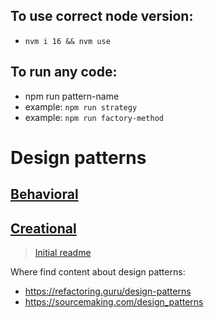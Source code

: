 ## To use correct node version:
- `nvm i 16 && nvm use`

## To run any code:
- npm run pattern-name
- example: `npm run strategy`
- example: `npm run factory-method`

# Design patterns

## [Behavioral](./behavioral/readme.md)
## [Creational](./creational/readme.md)
<!-- ## [Structural](./structural/readme.md) -->

> [Initial readme](./../readme.md)

Where find content about design patterns:
- https://refactoring.guru/design-patterns
- https://sourcemaking.com/design_patterns